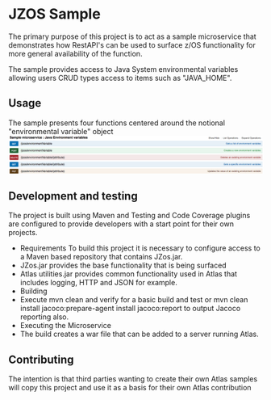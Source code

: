 # JZOS Sample

The primary purpose of this project is to act as a sample microservice that demonstrates how RestAPI's can be used to surface z/OS functionality for more general availability of the function.

The sample provides access to Java System environmental variables allowing users CRUD types access to items such as "JAVA_HOME".

## Usage
The sample presents four functions centered around the notional "environmental variable" object
![Image of swagger declariont](./swagger.png)

## Development and testing
The project is built using Maven and Testing and Code Coverage plugins are configured to provide developers with a start point for their own projects.

* Requirements
To build this project it is necessary to configure access to a Maven based repository that contains JZos.jar.
* JZos.jar provides the base functionality that is being surfaced
* Atlas utilities.jar provides common functionality used in Atlas that includes logging, HTTP and JSON for example.
* Building
* Execute mvn clean and verify for a basic build and test or mvn clean install jacoco:prepare-agent install jacoco:report to output Jacoco reporting also.
* Executing the Microservice
* The build creates a war file that can be added to a server running Atlas.

## Contributing
The intention is that third parties wanting to create their own Atlas samples will copy this project and use it as a basis for their own Atlas contribution
